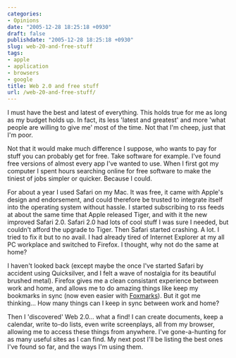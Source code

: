 ```yaml
---
categories:
- Opinions
date: "2005-12-28 18:25:18 +0930"
draft: false
publishdate: "2005-12-28 18:25:18 +0930"
slug: web-20-and-free-stuff
tags:
- apple
- application
- browsers
- google
title: Web 2.0 and free stuff
url: /web-20-and-free-stuff/
---
```

I must have the best and latest of everything. This holds true for me as
long as my budget holds up. In fact, its less 'latest and greatest' and
more 'what people are willing to give me' most of the time. Not that I'm
cheep, just that I'm poor.

Not that it would make much difference I suppose, who wants to pay for
stuff you can probably get for free. Take software for example. I've
found free versions of almost every app I've wanted to use. When I first
got my computer I spent hours searching online for free software to make
the tiniest of jobs simpler or quicker. Because I could.

For about a year I used Safari on my Mac. It was free, it came with
Apple's design and endorsement, and could therefore be trusted to
integrate itself into the operating system without hassle. I started
subscribing to rss feeds at about the same time that Apple released
Tiger, and with it the new improved Safari 2.0. Safari 2.0 had lots of
cool stuff I was sure I needed, but couldn't afford the upgrade to
Tiger. Then Safari started crashing. A lot. I tried to fix it but to no
avail. I had already tired of Internet Explorer at my all PC workplace
and switched to Firefox. I thought, why not do the same at home?

I haven't looked back (except maybe the once I've started Safari by
accident using Quicksilver, and I felt a wave of nostalgia for its
beautiful brushed metal). Firefox gives me a clean consistant experience
between work and home, and allows me to do amazing things like keep my
bookmarks in sync (now even easier with
[Foxmarks](http://www.foxcloud.com/wiki/Foxmarks)). But it got me
thinking... How many things can I keep in sync between work and home?

Then I 'discovered' Web 2.0... what a find! I can create documents, keep
a calendar, write to-do lists, even write screenplays, all from my
browser, allowing me to access these things from anywhere. I've
gone-a-hunting for as many useful sites as I can find. My next post I'll
be listing the best ones I've found so far, and the ways I'm using them.
